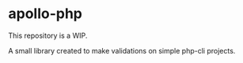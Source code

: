 # apollo-php

This repository is a WIP.

A small library created to make validations on simple php-cli projects.
